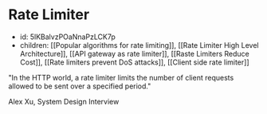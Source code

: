 # Rate Limiter
* id: 5lKBalvzPOaNnaPzLCK7p
* children: [[Popular algorithms for rate limiting]], [[Rate Limiter High Level Architecture]], [[API gateway as rate limiter]], [[Raste Limiters Reduce Cost]], [[Rate limiters prevent DoS attacks]], [[Client side rate limiter]]

"In the HTTP world, a rate limiter limits the number of client requests allowed to be sent over a specified period."

Alex Xu, System Design Interview